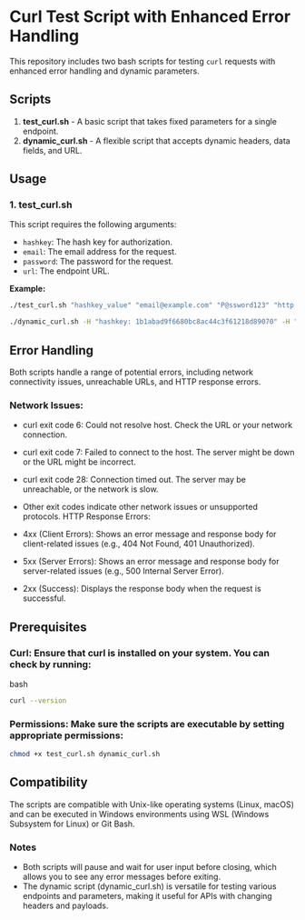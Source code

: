 # Curl Test Script with Enhanced Error Handling

This repository includes two bash scripts for testing `curl` requests with enhanced error handling and dynamic parameters.

## Scripts

1. **test_curl.sh** - A basic script that takes fixed parameters for a single endpoint.
2. **dynamic_curl.sh** - A flexible script that accepts dynamic headers, data fields, and URL.

## Usage

### 1. test_curl.sh

This script requires the following arguments:

- `hashkey`: The hash key for authorization.
- `email`: The email address for the request.
- `password`: The password for the request.
- `url`: The endpoint URL.

**Example:**

```bash
./test_curl.sh "hashkey_value" "email@example.com" "P@ssword123" "http://example.com/api/login"
```

```bash
./dynamic_curl.sh -H "hashkey: 1b1abad9f6680bc8ac44c3f61218d89070" -H "Content-Type: application/json" -d "email=jason@techiegoose.com" -d "password=P@ssword123" http://example.com/api/user/login
```

## Error Handling

Both scripts handle a range of potential errors, including network connectivity issues, unreachable URLs, and HTTP response errors.

### Network Issues:

- curl exit code 6: Could not resolve host. Check the URL or your network connection.
- curl exit code 7: Failed to connect to the host. The server might be down or the URL might be incorrect.
- curl exit code 28: Connection timed out. The server may be unreachable, or the network is slow.
- Other exit codes indicate other network issues or unsupported protocols.
  HTTP Response Errors:

- 4xx (Client Errors): Shows an error message and response body for client-related issues (e.g., 404 Not Found, 401 Unauthorized).
- 5xx (Server Errors): Shows an error message and response body for server-related issues (e.g., 500 Internal Server Error).
- 2xx (Success): Displays the response body when the request is successful.

## Prerequisites

### Curl: Ensure that curl is installed on your system. You can check by running:

bash

```bash
curl --version
```

### Permissions: Make sure the scripts are executable by setting appropriate permissions:

```bash
chmod +x test_curl.sh dynamic_curl.sh
```

## Compatibility

The scripts are compatible with Unix-like operating systems (Linux, macOS) and can be executed in Windows environments using WSL (Windows Subsystem for Linux) or Git Bash.

### Notes

- Both scripts will pause and wait for user input before closing, which allows you to see any error messages before exiting.
- The dynamic script (dynamic_curl.sh) is versatile for testing various endpoints and parameters, making it useful for APIs with changing headers and payloads.
